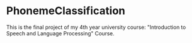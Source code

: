 # PhonemeClassification
This is the final project of my 4th year university course: "Introduction to Speech and Language Processing" Course.

